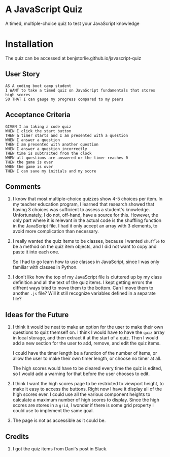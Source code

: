 # A JavaScript Quiz
A timed, multiple-choice quiz to test your JavaScript knowledge

# Installation
The quiz can be accessed at benjstorlie.github.io/javascript-quiz

## User Story

```
AS A coding boot camp student
I WANT to take a timed quiz on JavaScript fundamentals that stores high scores
SO THAT I can gauge my progress compared to my peers
```

## Acceptance Criteria

```
GIVEN I am taking a code quiz
WHEN I click the start button
THEN a timer starts and I am presented with a question
WHEN I answer a question
THEN I am presented with another question
WHEN I answer a question incorrectly
THEN time is subtracted from the clock
WHEN all questions are answered or the timer reaches 0
THEN the game is over
WHEN the game is over
THEN I can save my initials and my score
```

## Comments

1. I know that most multiple-choice quizzes show 4-5 choices per item. In my teacher education program, I  learned that research showed that having 3 choices was sufficient to assess a student's knowledge.  Unfortunately, I do not, off-hand, have a source for this. However, the only part where it is relevant in the actual code is the shuffling function in the JavaScript file.  I had it only accept an array with 3 elements, to avoid more complication than necessary.


2. I really wanted the quiz items to be classes, because I wanted `shuffle` to be a method on the quiz item objects, and I did not want to copy and paste it into each one.

    So I had to go learn how to use classes in JavaScript, since I was only familiar with classes in Python.

3. I don't like how the top of my JavaScript file is cluttered up by my class definition and all the text of the quiz items.  I kept getting errors the diffrent ways tried to move them to the bottom.  Can I move them to another `.js` file?  Will it still recognize variables defined in a separate file?

## Ideas for the Future

1. I think it would be neat to make an option for the user to make their own questions to quiz themself on.  I think I would have to have the `quiz` array in local storage, and then extract it at the start of a quiz.  Then I would add a new section for the user to add, remove, and edit the quiz items.

    I could have the timer length be a function of the number of items, or allow the user to make their own timer length, or choose no timer at all.

    The high scores would have to be cleared every time the quiz is edited, so I would add a warning for that before the user chooses to edit.

2. I think I want the high scores page to be restricted to viewport height, to make it easy to access the buttons.  Right now I have it display all of the high scores ever.  I could use all the various component heights to calculate a maximum number of high scores to display.  Since the high scores are stores in a `grid`, I wonder if there is some grid property I could use to implement the same goal.

3. The page is not as accessible as it could be.

## Credits

1. I got the quiz items from Dani's post in Slack.